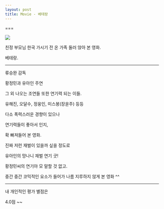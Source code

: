 ```yaml
---
layout: post
title: Movie - 베테랑
---
```

===

![](https://dl.dropboxusercontent.com/u/9792864/%EB%8B%A4%EC%9A%B4%EB%A1%9C%EB%93%9C%20%284%29.jpg)

친정 부모님 한국 가시기 전 온 가족 둘러 앉아 본 영화. 

베테랑.

---

류승완 감독 

황정민과 유아인 주연

그 외 나오는 조연들 또한 연기력 되는 이들.

유해진, 오달수, 정웅인, 미스봉(장윤주) 등등

다소 폭력스러운 경향이 있으나

연기력들이 좋아서 인지, 

확 빠져들어 본 영화.

진짜 저런 재벌이 있을까 싶을 정도로 

유아인의 망나니 재벌 연기 굿!

황정민씨의 연기야 모 말할 것 없고.

중간 중간 코믹적인 요소가 들어가 나름 지루하지 않게 본 영화 ^^

---

내 개인적인 평가 별점은

4.0점 ~~


